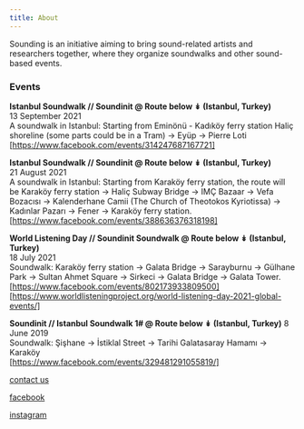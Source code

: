```yaml
---
title: About
---
```


<!--<p align="center">
  <img src="/images/world_listening_day_2021_soundwalk.jpg" style="width: 100%; max-width: 1040px; height: auto;" />
</p>
-->

Sounding is an initiative aiming to bring sound-related artists and researchers together, where they organize soundwalks and other sound-based events.


### Events

 
**Istanbul Soundwalk // Soundinit @ Route below ↡ (Istanbul, Turkey)**  
13 September 2021   
A soundwalk in Istanbul: Starting from Eminönü - Kadıköy ferry station Haliç shoreline (some parts could be in a Tram) → Eyüp → Pierre Loti  
[https://www.facebook.com/events/314247687167721]


**Istanbul Soundwalk // Soundinit @ Route below ↡ (Istanbul, Turkey)**  
21 August 2021  
A soundwalk in Istanbul: Starting from Karaköy ferry station, the route will be Karaköy ferry station → Haliç Subway Bridge → IMÇ Bazaar → Vefa Bozacısı → Kalenderhane Camii (The Church of Theotokos Kyriotissa) → Kadınlar Pazarı → Fener → Karaköy ferry station.  
[https://www.facebook.com/events/388636376318198]

**World Listening Day // Soundinit Soundwalk @ Route below ↡ (Istanbul, Turkey)**  
18 July 2021  
Soundwalk: Karaköy ferry station → Galata Bridge → Sarayburnu → Gülhane Park → Sultan Ahmet Square → Sirkeci → Galata Bridge → Galata Tower.  
[https://www.facebook.com/events/802173933809500]  
[https://www.worldlisteningproject.org/world-listening-day-2021-global-events/]

**Soundinit // Istanbul Soundwalk 1# @ Route below ↡ (Istanbul, Turkey)**
8 June 2019  
Soundwalk: Şişhane → İstiklal Street → Tarihi Galatasaray Hamamı → Karaköy  
[https://www.facebook.com/events/329481291055819/]

 

[contact us](https://docs.google.com/forms/d/1bR_9Eoz-YTYKCCOFsM8smKg13FTl7b-ajXyIR4db9d0)

[facebook](https://www.facebook.com/soundinit.istanbul) 

[instagram](https://www.instagram.com/sound.init) 




